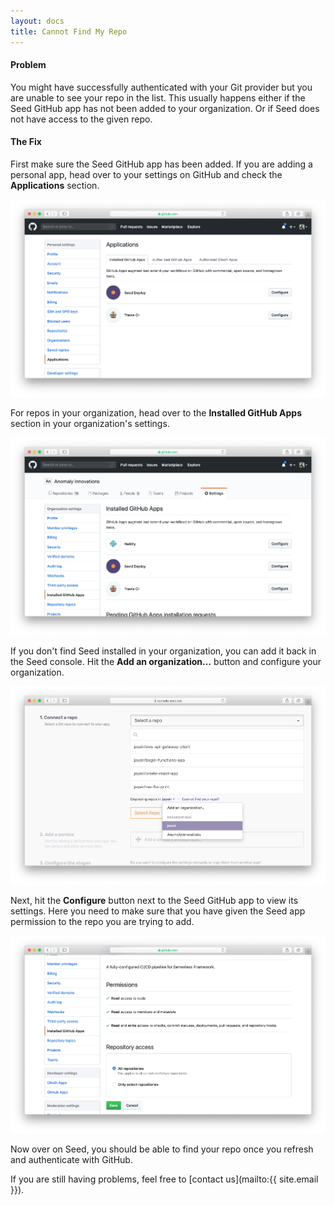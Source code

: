 ```yaml
---
layout: docs
title: Cannot Find My Repo
---
```


#### Problem

You might have successfully authenticated with your Git provider but you are unable to see your repo in the list. This usually happens either if the Seed GitHub app has not been added to your organization. Or if Seed does not have access to the given repo.

#### The Fix

First make sure the Seed GitHub app has been added. If you are adding a personal app, head over to your settings on GitHub and check the **Applications** section.

![Application settings for personal GitHub account](/assets/docs/cannot-find-my-repo/application-settings-for-personal-github-account.png)

For repos in your organization, head over to the **Installed GitHub Apps** section in your organization's settings.

![Installed GitHub apps in GitHub organization](/assets/docs/cannot-find-my-repo/installed-github-apps-in-github-organization.png)

If you don't find Seed installed in your organization, you can add it back in the Seed console. Hit the **Add an organization…** button and configure your organization.

![Add Seed to GitHub organization](/assets/docs/cannot-find-my-repo/add-seed-to-github-organization.png)

Next, hit the **Configure** button next to the Seed GitHub app to view its settings. Here you need to make sure that you have given the Seed app permission to the repo you are trying to add.

![Repository access for Seed app in GitHub](/assets/docs/cannot-find-my-repo/repository-access-for-seed-app-in-github.png)

Now over on Seed, you should be able to find your repo once you refresh and authenticate with GitHub.

If you are still having problems, feel free to [contact us](mailto:{{ site.email }}).
